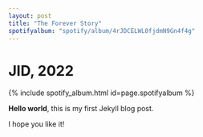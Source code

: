 ```yaml
---
layout: post
title: "The Forever Story"
spotifyalbum: "spotify/album/4rJDCELWL0fjdmN9Gn4f4g"
---
```


# JID, 2022

{% include spotify_album.html id=page.spotifyalbum %}

**Hello world**, this is my first Jekyll blog post.

I hope you like it!